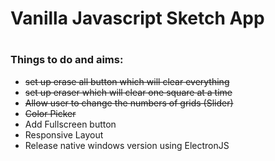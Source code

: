 <h1>Vanilla Javascript Sketch App<h1>

<h3>Things to do and aims: </h3>
<ul>
 <s><li>set up erase all button which will clear everything </li></s>
 <s> <li>set up eraser which will clear one square at a time </li></s>
 <s><li>Allow user to change the numbers of grids (Slider) </li></s>
 <s><li>Color Picker</li></s>
 <li>Add Fullscreen button</li>
 <li>Responsive Layout</li>
 <li>Release native windows version using ElectronJS</li>




</ul>